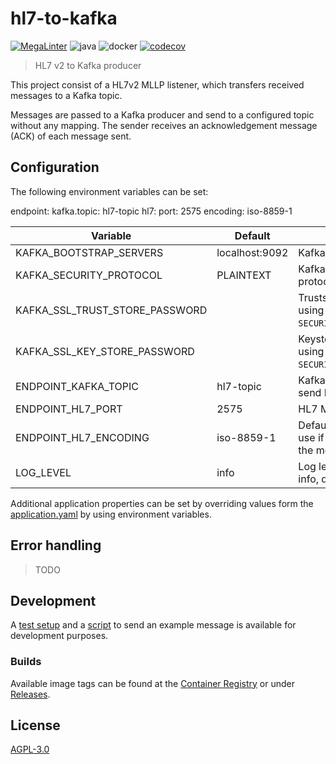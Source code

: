 # hl7-to-kafka
[![MegaLinter](https://github.com/diz-unimr/hl7-to-kafka/actions/workflows/mega-linter.yml/badge.svg?branch=main)](https://github.com/diz-unimr/hl7-to-kafka/actions/workflows/mega-linter.yml?query=branch%3Amain) ![java](https://github.com/diz-unimr/hl7-to-kafka/actions/workflows/build.yml/badge.svg) ![docker](https://github.com/diz-unimr/hl7-to-kafka/actions/workflows/release.yml/badge.svg) [![codecov](https://codecov.io/gh/diz-unimr/hl7-to-kafka/graph/badge.svg?token=6vQBSuFCH3)](https://codecov.io/gh/diz-unimr/hl7-to-kafka)

> HL7 v2 to Kafka producer

This project consist of a HL7v2 MLLP listener, which transfers received
messages to a Kafka topic.

Messages are passed to a Kafka producer and send to a configured topic
without any mapping. The sender receives an acknowledgement message (ACK) of
each message sent.

## <a name="deploy_config"></a> Configuration

The following environment variables can be set:

endpoint:
  kafka.topic: hl7-topic
  hl7:
    port: 2575
    encoding: iso-8859-1

| Variable                       | Default        | Description                                                    |
|--------------------------------|----------------|----------------------------------------------------------------|
| KAFKA_BOOTSTRAP_SERVERS        | localhost:9092 | Kafka brokers                                                  |
| KAFKA_SECURITY_PROTOCOL        | PLAINTEXT      | Kafka communication protocol                                   |
| KAFKA_SSL_TRUST_STORE_PASSWORD |                | Truststore password (if using `SECURITY_PROTOCOL=SSL`)         |
| KAFKA_SSL_KEY_STORE_PASSWORD   |                | Keystore password (if using `SECURITY_PROTOCOL=SSL`)           |
| ENDPOINT_KAFKA_TOPIC           | hl7-topic      | Kafka output topic to send HL7 messages to                     |
| ENDPOINT_HL7_PORT              | 2575           | HL7 MLLP listener port                                         |
| ENDPOINT_HL7_ENCODING          | iso-8859-1     | Default encoding to use if not specified in the message header |
| LOG_LEVEL                      | info           | Log level (error, warn, info, debug)                           |

Additional application properties can be set by overriding values form the [application.yaml](src/main/resources/application.yaml) by using environment variables.

## Error handling

> TODO


## Development

A [test setup](dev/compose.yaml) and a [script](dev/send-hl7.sh) to send an example
message is available for development purposes.

### Builds

Available image tags can be found at the [Container Registry](https://github.com/orgs/diz-unimr/packages?repo_name=hl7-to-kafka) or under
[Releases](https://github.com/diz-unimr/hl7-to-kafka/releases).

## License

[AGPL-3.0](https://www.gnu.org/licenses/agpl-3.0.en.html)
